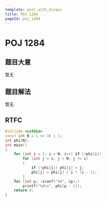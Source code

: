 ```yaml
---
template: post_with_disqus
title: POJ 1284
pageId: poj_1284
---
```


# POJ 1284
<span id="poem"></span><script>$(function(){$.ajax('/api/poem?rnd='+Date.now()+Math.random()).done(function(data){$('#poem').text(data);});});</script>
## 题目大意
暂无

## 题目解法
暂无

## RTFC

```cpp
#include <cstdio>
const int N = 1 << 16 | 1;
int phi[N];
int main()
{
    for (int i = 2; i < N; i++) if (!phi[i])
        for (int j = i; j < N; j += i)
        {
            if (!phi[j]) phi[j] = j;
            phi[j] = phi[j] / i * (i - 1);
        }
    for (int p; ~scanf("%d", &p);)
        printf("%d\n", phi[p - 1]);
    return 0;
}
```
<div id="__comment"></div>

